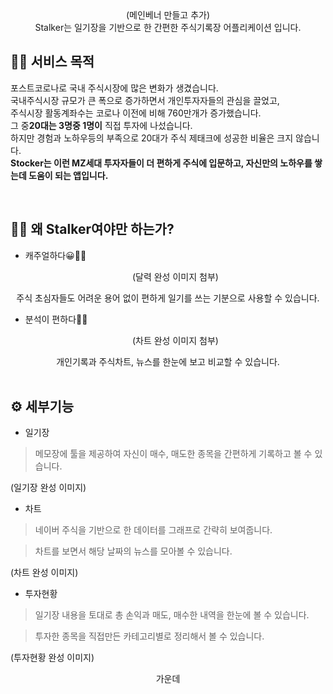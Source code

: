 <center>(메인베너 만들고 추가)</center>

<center>Stalker는 일기장을 기반으로 한 간편한 주식기록장 어플리케이션 입니다.</center>



## 👨‍🔧 서비스 목적

포스트코로나로 국내 주식시장에 많은 변화가 생겼습니다.<br>국내주식시장 규모가 큰 폭으로 증가하면서 개인투자자들의 관심을 끌었고,<br>
주식시장 활동계좌수는 코로나 이전에 비해 760만개가 증가했습니다.<br>
그 중**20대는 3명중 1명이** 직접 투자에 나섰습니다.<br>
하지만 경험과 노하우등의 부족으로 20대가 주식 제태크에 성공한 비율은 크지 않습니다.<br>**Stocker는 이런 MZ세대 투자자들이 더 편하게 주식에 입문하고, 자신만의 노하우를 쌓는데 도움이 되는 앱입니다.**<br>

<br>

## 🤷‍♂️ 왜 Stalker여야만 하는가?

- 캐주얼하다😀🙆‍♂️<br>

  <center> (달력 완성 이미지 첨부)</center>



<center>주식 초심자들도 어려운 용어 없이 편하게 일기를 쓰는 기분으로 사용할 수 있습니다.</center>

- 분석이 편하다👀📜<br>

  <center>(차트 완성 이미지 첨부)</center>

  

<center>개인기록과 주식차트, 뉴스를 한눈에 보고 비교할 수 있습니다.</center>

<br>



## ⚙ 세부기능



- 일기장

> 메모장에 툴을 제공하여 자신이 매수, 매도한 종목을 간편하게 기록하고 볼 수 있습니다.

(일기장 완성 이미지)<br>

- 차트

> 네이버 주식을 기반으로 한 데이터를 그래프로 간략히 보여줍니다.

> 차트를 보면서 해당 날짜의 뉴스를 모아볼 수 있습니다.

(차트 완성 이미지)<br>

- 투자현황

> 일기장 내용을 토대로 총 손익과 매도, 매수한 내역을 한눈에 볼 수 있습니다.

> 투자한 종목을 직접만든 카테고리별로 정리해서 볼 수 있습니다.

(투자현황 완성 이미지)<br>





<center>가운데</center> 

